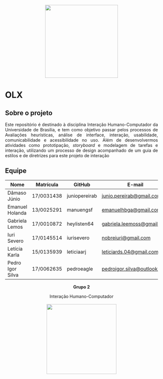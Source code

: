 <p align="center"><img width="240"src="https://upload.wikimedia.org/wikipedia/commons/d/d3/OLX-Logo.png"></a></p>

# OLX

## Sobre o projeto
<p align="justify"> Este repositório é destinado à disciplina Interação Humano-Computador da Universidade de Brasilia, e tem como objetivo passar pelos processos de Avaliações heurísticas, análise de interface, interação, usabilidade, comunicabilidade e acessibilidade no uso. Além de desenvolvermos atividades como prototipação, <i>storyboard</i> e modelagem de tarefas e interação, utilizando um processo de design acompanhado de um guia de estilos e de diretrizes para este projeto de interação </p>

## Equipe

| Nome              |Matrícula   | GitHub          | E-mail                          |
|-------------------|------------|-----------------|---------------------------------|
|  Dâmaso Júnio    | 17/0031438 | juniopereirab     |  junio.pereirab@gmail.com    |
| Emanuel Holanda  |    13/0025291  |  manuengsf   |   emanuelhbga@gmail.com   |
| Gabriela Lemos    | 17/0010872 | heylisten64   |  gabriela.leemoss@gmail.com  |
| Iuri Severo        | 17/0145514  | iurisevero       | nobreiuri@gmail.com   |
| Letícia Karla       | 15/0135939 | leticiaarj     |   leticiards.04@gmail.com |
| Pedro Igor Silva    | 17/0062635 | pedroeagle        |      pedroigor.silva@outlook.com  |

<p align="center"><b>Grupo 2</b></p>
<p align="center">Interação Humano-Computador<br /><br />
<a href="https://fga.unb.br" target="_blank"><img width="230"src="https://4.bp.blogspot.com/-0aa6fAFnSnA/VzICtBQgciI/AAAAAAAARn4/SxVsQPFNeE0fxkCPVgMWbhd5qIEAYCMbwCLcB/s1600/unb-gama.png"></a>
